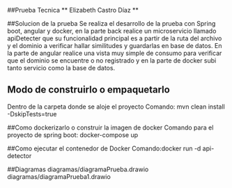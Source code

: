 ##Prueba Tecnica 
** Elizabeth Castro Díaz **

##Solucion de la prueba 
Se realiza el desarrollo de la prueba con Spring boot, angular y docker, en la parte back realice un microservicio llamado apiDetecter que su funcionalidad principal es a partir de la ruta del archivo y el dominio a verificar hallar similitudes y guardarlas en base de datos. En la parte de angular realice una vista muy simple de consumo para verificar que el dominio se encuentre o no registrado y en la parte de docker subi tanto servicio como la base de datos.

## Modo de construirlo o empaquetarlo
Dentro de la carpeta donde se aloje el proyecto
Comando: mvn clean install -DskipTests=true

##Como dockerizarlo o construir la imagen de docker
Comando para el proyecto de spring boot: docker-compose up

##Como ejecutar el contenedor de Docker
Comando:docker run -d api-detector

##Diagramas
diagramas/diagramaPrueba.drawio
diagramas/diagramaPrueba1.drawio